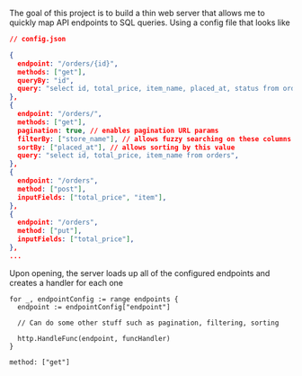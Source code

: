 The goal of this project is to build a thin web server that allows
me to quickly map API endpoints to SQL queries. Using a config file
that looks like

```json
// config.json

{
  endpoint: "/orders/{id}",
  methods: ["get"],
  queryBy: "id",
  query: "select id, total_price, item_name, placed_at, status from orders",
},
{
  endpoint: "/orders/",
  methods: ["get"],
  pagination: true, // enables pagination URL params
  filterBy: ["store_name"], // allows fuzzy searching on these columns
  sortBy: ["placed_at"], // allows sorting by this value
  query: "select id, total_price, item_name from orders",
},
{
  endpoint: "/orders",
  method: ["post"],
  inputFields: ["total_price", "item"],
},
{
  endpoint: "/orders",
  method: ["put"],
  inputFields: ["total_price"],
},
...
```

Upon opening, the server loads up all of the configured endpoints
and creates a handler for each one

```golang
for _, endpointConfig := range endpoints {
  endpoint := endpointConfig["endpoint"]

  // Can do some other stuff such as pagination, filtering, sorting

  http.HandleFunc(endpoint, funcHandler)
}
```

`method: ["get"]`







